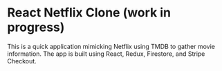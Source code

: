 # React Netflix Clone (work in progress)

This is a quick application mimicking Netflix using TMDB to gather movie information. The app is built using React, Redux, Firestore, and Stripe Checkout.
